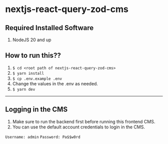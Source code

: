 # nextjs-react-query-zod-cms

## Required Installed Software

1. NodeJS 20 and up

## How to run this??

1. ``$ cd <root path of nextjs-react-query-zod-cms>``
2. ``$ yarn install``
3. ``$ cp .env.example .env``
4. Change the values in the .env as needed.
5. ``$ yarn dev``

___

## Logging in the CMS

1. Make sure to run the backend first before running this frontend CMS.
2. You can use the default account credentials to login in the CMS.
  
``Username: admin``
``Password: Pa$$w0rd``
